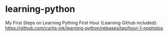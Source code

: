 # learning-python
My First Steps on Learning Pything
First Hour (Learning Github included):
https://github.com/curtis-ink/learning-python/releases/tag/hour-1-nophotos

